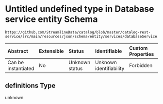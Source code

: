 # Untitled undefined type in Database service entity Schema

```text
https://github.com/StreamlineData/catalog/blob/master/catalog-rest-service/src/main/resources/json/schema/entity/services/databaseService.json#/definitions
```

| Abstract | Extensible | Status | Identifiable | Custom Properties | Additional Properties | Access Restrictions | Defined In |
| :--- | :--- | :--- | :--- | :--- | :--- | :--- | :--- |
| Can be instantiated | No | Unknown status | Unknown identifiability | Forbidden | Allowed | none | [databaseService.json\*](https://github.com/parthp2107/jsonTesting/tree/982c19ce17ac8d846e924786a3bf1598f2ce11b7/Entities/out/entity/services/databaseService.json) |

## definitions Type

unknown

